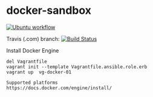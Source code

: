 # docker-sandbox

[![Ubuntu workflow](https://github.com/githubfoam/docker-sandbox/actions/workflows/ubuntu-workflow.yml/badge.svg?branch=master)](https://github.com/githubfoam/docker-sandbox/actions/workflows/ubuntu-workflow.yml)

Travis (.com)  branch:
[![Build Status](https://travis-ci.com/githubfoam/docker-sandbox.svg?branch=master)](https://travis-ci.com/githubfoam/docker-sandbox)  

Install Docker Engine
~~~
del Vagrantfile
vagrant init --template Vagrantfile.ansible.role.erb 
vagrant up  vg-docker-01

Supported platforms
https://docs.docker.com/engine/install/
~~~

